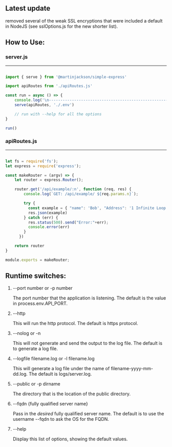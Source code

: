
## Latest update 

removed several of the weak SSL encryptions that were included a default in NodeJS
(see sslOptions.js for the new shorter list).

## How to Use:

### server.js
-----------------------------
```js

import { serve } from '@martinjackson/simple-express'

import apiRoutes from './apiRoutes.js'

const run = async () => {
    console.log('\n-------------------------------------------------------');
    serve(apiRoutes, './.env')

    // run with --help for all the options
}

run()

```

### apiRoutes.js
-----------------------------
```js

let fs = require('fs');
let express = require('express');

const makeRouter = (argv) => {
    let router = express.Router();

    router.get('/api/example/:n', function (req, res) {
        console.log(`GET: /api/example/ ${req.params.n}`);

        try {
          const example = { "name": 'Bob', "Address": '1 Infinite Loop Cupertino, CA 95014' }
          res.json(example)
        } catch (err) {
          res.status(500).send("Error:"+err);
          console.error(err)
        }
      })

    return router
}

module.exports = makeRouter;
```

## Runtime switches:

1.  --port number or -p number

    The port number that the application is listening.  The default is the value in process.env.API_PORT.



2.  --http

    This will run the http protocol.  The default is https protocol.



3.  --nolog or -n

    This will not generate and send the output to the log file.  The default is to generate a log file.



4.  --logfile filename.log or -l filename.log

    This will generate a log file under the name of filename-yyyy-mm-dd.log.  The default is logs/server.log.



5.  --public or -p dirname

    The directory that is the location of the public directory.
    
6.  --fqdn {fully qualified server name}

    Pass in the *desired* fully qualified server name.  The default is to use the username --fqdn to ask the OS for the FQDN.
    
7.  --help

    Display this list of options, showing the default values.
    
